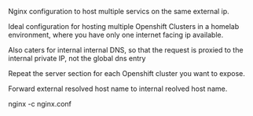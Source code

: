 
Nginx configuration to host multiple servics on the same external ip. 

Ideal configuration for hosting multiple Openshift Clusters in a homelab environment, where you have only one internet facing ip available.

Also caters for internal internal DNS, so that the request is proxied to the internal private IP, not the global dns entry

Repeat the server section for each Openshift cluster you want to expose.

Forward external resolved host name to internal reolved host name.

nginx -c nginx.conf
